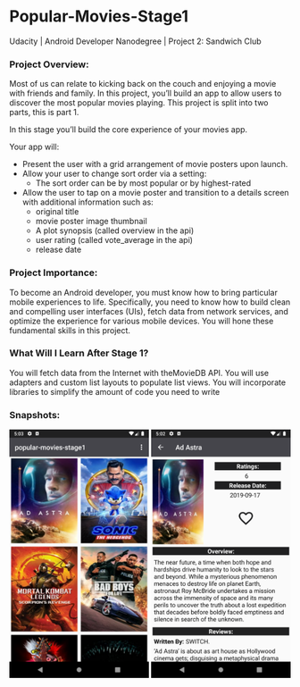 # Popular-Movies-Stage1
Udacity | Android Developer Nanodegree | Project 2: Sandwich Club

### Project Overview:
Most of us can relate to kicking back on the couch and enjoying a movie with friends and family.
In this project, you’ll build an app to allow users to discover the most popular movies playing.
This project is split into two parts, this is part 1.

In this stage you’ll build the core experience of your movies app.

Your app will:
- Present the user with a grid arrangement of movie posters upon launch.
- Allow your user to change sort order via a setting:
  * The sort order can be by most popular or by highest-rated
- Allow the user to tap on a movie poster and transition to a details screen with additional information such as:
  * original title
  * movie poster image thumbnail
  * A plot synopsis (called overview in the api)
  * user rating (called vote_average in the api)
  * release date
  
### Project Importance:
To become an Android developer, you must know how to bring particular mobile experiences to life.
Specifically, you need to know how to build clean and compelling user interfaces (UIs), fetch data
from network services, and optimize the experience for various mobile devices. You will hone these
fundamental skills in this project.

### What Will I Learn After Stage 1?
You will fetch data from the Internet with theMovieDB API.
You will use adapters and custom list layouts to populate list views.
You will incorporate libraries to simplify the amount of code you need to write

### Snapshots:
<img src="app-snapshots/Screenshot_1.png" width=250>  <img src="app-snapshots/Screenshot_2.png" width=250>

